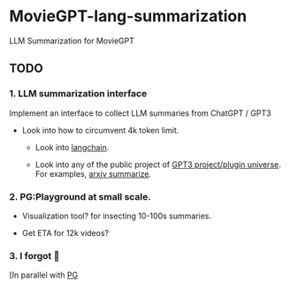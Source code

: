 # MovieGPT-lang-summarization
LLM Summarization for MovieGPT

## TODO

### 1. LLM summarization interface
Implement an interface to collect LLM summaries from ChatGPT / GPT3

- Look into how to circumvent 4k token limit.
  
  - Look into [langchain](https://python.langchain.com/en/latest/index.html).

  - Look into any of the public project of [GPT3 project/plugin universe]().
    For examples, [arxiv summarize]().

### 2. PG:Playground at small scale.

- Visualization tool? for insecting 10-100s summaries.
  
- Get ETA for 12k videos?

### 3. I forgot 🫠 

[In parallel with [PG]()
